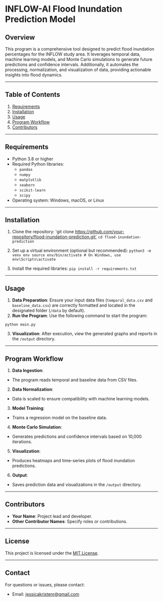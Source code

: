 # INFLOW-AI Flood Inundation Prediction Model

## Overview
This program is a comprehensive tool designed to predict flood inundation percentages for the INFLOW study area. It leverages temporal data, machine learning models, and Monte Carlo simulations to generate future predictions and confidence intervals. Additionally, it automates the processing, normalization, and visualization of data, providing actionable insights into flood dynamics.

---

## Table of Contents
1. [Requirements](#requirements)  
2. [Installation](#installation)  
3. [Usage](#usage)  
4. [Program Workflow](#program-workflow)  
5. [Contributors](#contributors)  

---

## Requirements
- Python 3.8 or higher
- Required Python libraries:
  - `pandas`
  - `numpy`
  - `matplotlib`
  - `seaborn`
  - `scikit-learn`
  - `scipy`
- Operating system: Windows, macOS, or Linux

---

## Installation
1. Clone the repository:
'git clone https://github.com/your-repository/flood-inundation-prediction.git`
`cd flood-inundation-prediction`

2. Set up a virtual environment (optional but recommended):
`python3 -m venv env source env/bin/activate # On Windows, use env\Scripts\activate`

3. Install the required libraries:
`pip install -r requirements.txt`


---

## Usage
1. **Data Preparation**: Ensure your input data files (`temporal_data.csv` and `baseline_data.csv`) are correctly formatted and located in the designated folder (`/data` by default).
2. **Run the Program**: Use the following command to start the program:

`python main.py`

3. **Visualization**: After execution, view the generated graphs and reports in the `/output` directory.

---

## Program Workflow
1. **Data Ingestion**: 
- The program reads temporal and baseline data from CSV files.
2. **Data Normalization**: 
- Data is scaled to ensure compatibility with machine learning models.
3. **Model Training**: 
- Trains a regression model on the baseline data.
4. **Monte Carlo Simulation**: 
- Generates predictions and confidence intervals based on 10,000 iterations.
5. **Visualization**: 
- Produces heatmaps and time-series plots of flood inundation predictions.
6. **Output**: 
- Saves prediction data and visualizations in the `/output` directory.

---

## Contributors
- **Your Name**: Project lead and developer.  
- **Other Contributor Names**: Specify roles or contributions.

---

## License
This project is licensed under the [MIT License](LICENSE).

---

## Contact
For questions or issues, please contact:
- Email: jessicakristenr@gmail.com
